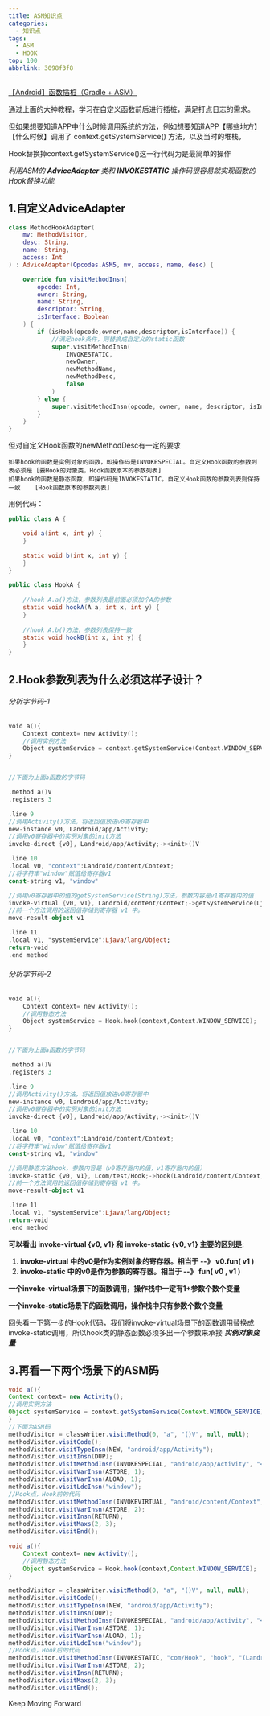```yaml
---
title: ASM知识点
categories:
  - 知识点
tags:
  - ASM
  - HOOK
top: 100
abbrlink: 3098f3f8
---
```




[【Android】函数插桩（Gradle + ASM）](https://www.jianshu.com/p/16ed4d233fd1)

通过上面的大神教程，学习在自定义函数前后进行插桩，满足打点日志的需求。



但如果想要知道APP中什么时候调用系统的方法，例如想要知道APP【哪些地方】【什么时候】调用了 context.getSystemService() 方法，以及当时的堆栈，

Hook替换掉context.getSystemService()这一行代码为是最简单的操作



*利用ASM的  **AdviceAdapter** 类和  **INVOKESTATIC**  操作码很容易就实现函数的Hook替换功能*



<!-- more -->



## 1.自定义AdviceAdapter

```kotlin
class MethodHookAdapter(
    mv: MethodVisitor,
    desc: String,
    name: String,
    access: Int
) : AdviceAdapter(Opcodes.ASM5, mv, access, name, desc) {

    override fun visitMethodInsn(
        opcode: Int,
        owner: String,
        name: String,
        descriptor: String,
        isInterface: Boolean
    ) {
        if (isHook(opcode,owner,name,descriptor,isInterface)) {
            //满足hook条件，则替换成自定义的static函数
            super.visitMethodInsn(
                INVOKESTATIC,
                newOwner,
                newMethodName,
                newMethodDesc,
                false
            )
        } else {
            super.visitMethodInsn(opcode, owner, name, descriptor, isInterface)
        }
    }
}
```



但对自定义Hook函数的newMethodDesc有一定的要求

```
如果hook的函数是实例对象的函数，即操作码是INVOKESPECIAL。自定义Hook函数的参数列表必须是 [要Hook的对象类，Hook函数原本的参数列表]
如果hook的函数是静态函数，即操作码是INVOKESTATIC。自定义Hook函数的参数列表则保持一致    [Hook函数原本的参数列表]
```



用例代码：

```java
public class A {

    void a(int x, int y) {
    }

    static void b(int x, int y) {
    }
}

public class HookA {
	
    //hook A.a()方法，参数列表最前面必须加个A的参数
    static void hookA(A a, int x, int y) {
    }
    
	//hook A.b()方法，参数列表保持一致
    static void hookB(int x, int y) {
    }
}
```



## 2.Hook参数列表为什么必须这样子设计？

###### *分析字节码-1*

```kotlin
void a(){
    Context context= new Activity();
    //调用实例方法
    Object systemService = context.getSystemService(Context.WINDOW_SERVICE);
}


//下面为上面a函数的字节码

.method a()V
.registers 3

.line 9
//调用Activity()方法，将返回值放进v0寄存器中
new-instance v0, Landroid/app/Activity;
//调用v0寄存器中的实例对象的init方法
invoke-direct {v0}, Landroid/app/Activity;-><init>()V

.line 10
.local v0, "context":Landroid/content/Context;
//将字符串"window"赋值给寄存器v1
const-string v1, "window"

//调用v0寄存器中的值的getSystemService(String)方法，参数内容是v1寄存器内的值
invoke-virtual {v0, v1}, Landroid/content/Context;->getSystemService(Ljava/lang/String;)Ljava/lang/Object;
//前一个方法调用的返回值存储到寄存器 v1 中。
move-result-object v1

.line 11
.local v1, "systemService":Ljava/lang/Object;
return-void
.end method
```



###### *分析字节码-2*

```kotlin
void a(){
    Context context= new Activity();
    //调用静态方法
    Object systemService = Hook.hook(context,Context.WINDOW_SERVICE);
}


//下面为上面a函数的字节码

.method a()V
.registers 3

.line 9
//调用Activity()方法，将返回值放进v0寄存器中
new-instance v0, Landroid/app/Activity;
//调用v0寄存器中的实例对象的init方法
invoke-direct {v0}, Landroid/app/Activity;-><init>()V

.line 10
.local v0, "context":Landroid/content/Context;
//将字符串"window"赋值给寄存器v1
const-string v1, "window"

//调用静态方法hook，参数内容是（v0寄存器内的值，v1寄存器内的值）
invoke-static {v0, v1}, Lcom/test/Hook;->hook(Landroid/content/Context;Ljava/lang/String;)Ljava/lang/Object;
//前一个方法调用的返回值存储到寄存器 v1 中。
move-result-object v1

.line 11
.local v1, "systemService":Ljava/lang/Object;
return-void
.end method
```



**可以看出  invoke-virtual {v0, v1}  和 invoke-static {v0, v1} 主要的区别是**:

1. **invoke-virtual 中的v0是作为实例对象的寄存器。相当于 --》  v0.fun( v1 )**
2. **invoke-static 中的v0是作为参数的寄存器。相当于 --》  fun( v0 , v1 )**



**一个invoke-virtual场景下的函数调用，操作栈中一定有1+参数个数个变量**

**一个invoke-static场景下的函数调用，操作栈中只有参数个数个变量**



回头看一下第一步的Hook代码，我们将invoke-virtual场景下的函数调用替换成invoke-static调用，所以hook类的静态函数必须多出一个参数来承接 ***实例对象变量***





## 3.再看一下两个场景下的ASM码

```java
void a(){
Context context= new Activity();
//调用实例方法
Object systemService = context.getSystemService(Context.WINDOW_SERVICE);
}
//下面为ASM码
methodVisitor = classWriter.visitMethod(0, "a", "()V", null, null);
methodVisitor.visitCode();
methodVisitor.visitTypeInsn(NEW, "android/app/Activity");
methodVisitor.visitInsn(DUP);
methodVisitor.visitMethodInsn(INVOKESPECIAL, "android/app/Activity", "<init>", "()V", false);
methodVisitor.visitVarInsn(ASTORE, 1);
methodVisitor.visitVarInsn(ALOAD, 1);
methodVisitor.visitLdcInsn("window");
//Hook点，Hook前的代码
methodVisitor.visitMethodInsn(INVOKEVIRTUAL, "android/content/Context", "getSystemService", "(Ljava/lang/String;)Ljava/lang/Object;", false);
methodVisitor.visitVarInsn(ASTORE, 2);
methodVisitor.visitInsn(RETURN);
methodVisitor.visitMaxs(2, 3);
methodVisitor.visitEnd();
```

```java
void a(){
    Context context= new Activity();
    //调用静态方法
    Object systemService = Hook.hook(context,Context.WINDOW_SERVICE);
}

methodVisitor = classWriter.visitMethod(0, "a", "()V", null, null);
methodVisitor.visitCode();
methodVisitor.visitTypeInsn(NEW, "android/app/Activity");
methodVisitor.visitInsn(DUP);
methodVisitor.visitMethodInsn(INVOKESPECIAL, "android/app/Activity", "<init>", "()V", false);
methodVisitor.visitVarInsn(ASTORE, 1);
methodVisitor.visitVarInsn(ALOAD, 1);
methodVisitor.visitLdcInsn("window");
//Hook点，Hook后的代码
methodVisitor.visitMethodInsn(INVOKESTATIC, "com/Hook", "hook", "(Landroid/content/Context;Ljava/lang/String;)Ljava/lang/Object;", false);
methodVisitor.visitVarInsn(ASTORE, 2);
methodVisitor.visitInsn(RETURN);
methodVisitor.visitMaxs(2, 3);
methodVisitor.visitEnd();
```







Keep Moving Forward
